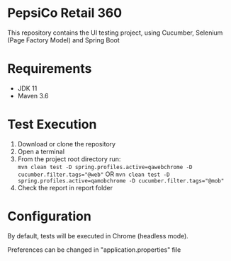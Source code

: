 # PepsiCo Retail 360

This repository contains the UI testing project, using Cucumber, Selenium (Page Factory Model) and Spring Boot

# Requirements

* JDK 11
* Maven 3.6

# Test Execution

1. Download or clone the repository
2. Open a terminal
3. From the project root directory run:  
   `mvn clean test -D spring.profiles.active=qawebchrome -D cucumber.filter.tags="@web"`
 OR
   `mvn clean test -D spring.profiles.active=qamobchrome -D cucumber.filter.tags="@mob"`
4. Check the report in report folder

# Configuration

By default, tests will be executed in Chrome (headless mode). 

Preferences can be changed in "application.properties" file